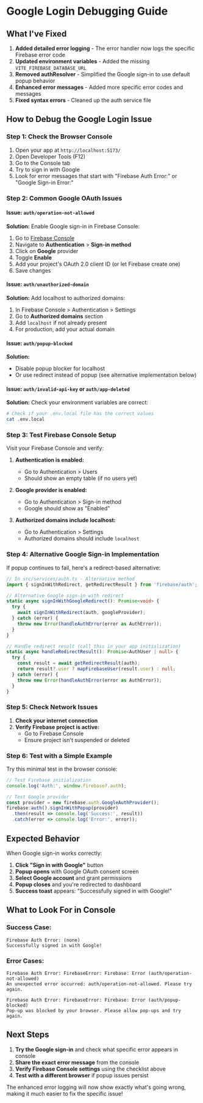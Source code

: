 # Google Login Debugging Guide

## What I've Fixed

1. **Added detailed error logging** - The error handler now logs the specific Firebase error code
2. **Updated environment variables** - Added the missing `VITE_FIREBASE_DATABASE_URL`
3. **Removed authResolver** - Simplified the Google sign-in to use default popup behavior
4. **Enhanced error messages** - Added more specific error codes and messages
5. **Fixed syntax errors** - Cleaned up the auth service file

## How to Debug the Google Login Issue

### Step 1: Check the Browser Console
1. Open your app at `http://localhost:5173/`
2. Open Developer Tools (F12)
3. Go to the Console tab
4. Try to sign in with Google
5. Look for error messages that start with "Firebase Auth Error:" or "Google Sign-in Error:"

### Step 2: Common Google OAuth Issues

#### Issue: `auth/operation-not-allowed`
**Solution:** Enable Google sign-in in Firebase Console:
1. Go to [Firebase Console](https://console.firebase.google.com/project/io-snippo-b2e77)
2. Navigate to **Authentication** > **Sign-in method**
3. Click on **Google** provider
4. Toggle **Enable**
5. Add your project's OAuth 2.0 client ID (or let Firebase create one)
6. Save changes

#### Issue: `auth/unauthorized-domain`
**Solution:** Add localhost to authorized domains:
1. In Firebase Console > Authentication > Settings
2. Go to **Authorized domains** section
3. Add `localhost` if not already present
4. For production, add your actual domain

#### Issue: `auth/popup-blocked`
**Solution:** 
- Disable popup blocker for localhost
- Or use redirect instead of popup (see alternative implementation below)

#### Issue: `auth/invalid-api-key` or `auth/app-deleted`
**Solution:** Check your environment variables are correct:
```bash
# Check if your .env.local file has the correct values
cat .env.local
```

### Step 3: Test Firebase Console Setup

Visit your Firebase Console and verify:

1. **Authentication is enabled:**
   - Go to Authentication > Users
   - Should show an empty table (if no users yet)

2. **Google provider is enabled:**
   - Go to Authentication > Sign-in method
   - Google should show as "Enabled"

3. **Authorized domains include localhost:**
   - Go to Authentication > Settings
   - Authorized domains should include `localhost`

### Step 4: Alternative Google Sign-in Implementation

If popup continues to fail, here's a redirect-based alternative:

```typescript
// In src/services/auth.ts - Alternative method
import { signInWithRedirect, getRedirectResult } from 'firebase/auth';

// Alternative Google sign-in with redirect
static async signInWithGoogleRedirect(): Promise<void> {
  try {
    await signInWithRedirect(auth, googleProvider);
  } catch (error) {
    throw new Error(handleAuthError(error as AuthError));
  }
}

// Handle redirect result (call this in your app initialization)
static async handleRedirectResult(): Promise<AuthUser | null> {
  try {
    const result = await getRedirectResult(auth);
    return result?.user ? mapFirebaseUser(result.user) : null;
  } catch (error) {
    throw new Error(handleAuthError(error as AuthError));
  }
}
```

### Step 5: Check Network Issues

1. **Check your internet connection**
2. **Verify Firebase project is active:**
   - Go to Firebase Console
   - Ensure project isn't suspended or deleted

### Step 6: Test with a Simple Example

Try this minimal test in the browser console:

```javascript
// Test Firebase initialization
console.log('Auth:', window.firebase?.auth);

// Test Google provider
const provider = new firebase.auth.GoogleAuthProvider();
firebase.auth().signInWithPopup(provider)
  .then(result => console.log('Success:', result))
  .catch(error => console.log('Error:', error));
```

## Expected Behavior

When Google sign-in works correctly:

1. **Click "Sign in with Google"** button
2. **Popup opens** with Google OAuth consent screen
3. **Select Google account** and grant permissions
4. **Popup closes** and you're redirected to dashboard
5. **Success toast** appears: "Successfully signed in with Google!"

## What to Look For in Console

### Success Case:
```
Firebase Auth Error: (none)
Successfully signed in with Google!
```

### Error Cases:
```
Firebase Auth Error: FirebaseError: Firebase: Error (auth/operation-not-allowed)
An unexpected error occurred: auth/operation-not-allowed. Please try again.
```

```
Firebase Auth Error: FirebaseError: Firebase: Error (auth/popup-blocked)
Pop-up was blocked by your browser. Please allow pop-ups and try again.
```

## Next Steps

1. **Try the Google sign-in** and check what specific error appears in console
2. **Share the exact error message** from the console
3. **Verify Firebase Console settings** using the checklist above
4. **Test with a different browser** if popup issues persist

The enhanced error logging will now show exactly what's going wrong, making it much easier to fix the specific issue!
